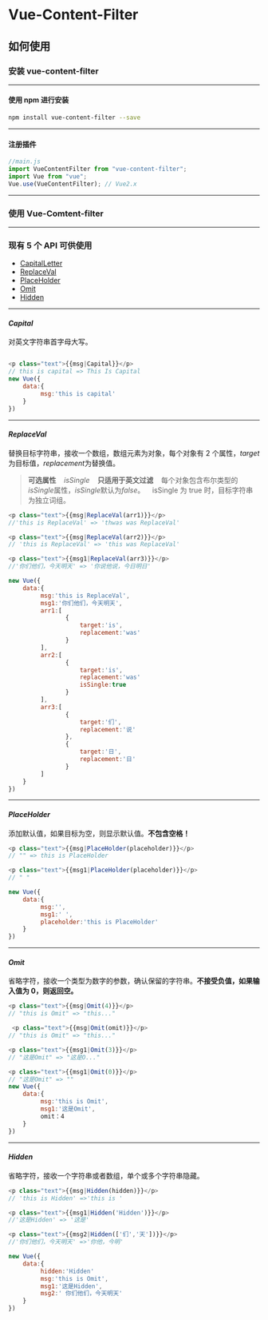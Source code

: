 # Vue-Content-Filter

## 如何使用

### 安装 **vue-content-filter**

---

#### 使用 npm 进行安装

```sh
npm install vue-content-filter --save
```

---

#### 注册插件

```javascript
//main.js
import VueContentFilter from "vue-content-filter";
import Vue from "vue";
Vue.use(VueContentFilter); // Vue2.x
```

---

### 使用 **Vue-Comtent-filter**

---

### 现有 5 个 API 可供使用

- [CapitalLetter](#CapitalLetter)
- [ReplaceVal](#ReplaceVal)
- [PlaceHolder](#PlaceHolder)
- [Omit](#Omit)
- [Hidden](#Hidden)

---

#### _Capital_

对英文字符串首字母大写。

```javascript

<p class="text">{{msg|Capital}}</p>
// this is capital => This Is Capital
new Vue({
    data:{
         msg:'this is capital'
    }
})
```

---

#### _ReplaceVal_

替换目标字符串，接收一个数组，数组元素为对象，每个对象有 2 个属性，*target*为目标值，*replacement*为替换值。

> **可选属性** &nbsp;&nbsp;&nbsp;_isSingle_ 
>&nbsp;&nbsp;&nbsp;**只适用于英文过滤** 
>&nbsp;&nbsp;&nbsp;每个对象包含布尔类型的*isSingle*属性，*isSingle*默认为*false*。
>&nbsp;&nbsp;&nbsp;isSingle 为 true 时，目标字符串为独立词组。

```javascript
<p class="text">{{msg|ReplaceVal(arr1)}}</p>
//'this is ReplaceVal' => 'thwas was ReplaceVal'

<p class="text">{{msg|ReplaceVal(arr2)}}</p>
// 'this is ReplaceVal' => 'this was ReplaceVal'

<p class="text">{{msg1|ReplaceVal(arr3)}}</p>
//'你们他们，今天明天' => '你说他说，今日明日'

new Vue({
    data:{
         msg:'this is ReplaceVal',
         msg1:'你们他们，今天明天',
         arr1:[
                {
                    target:'is',
                    replacement:'was'
                }
         ],
         arr2:[
                {
                    target:'is',
                    replacement:'was'
                    isSingle:true
                }
         ],
         arr3:[
                {
                    target:'们',
                    replacement:'说'
                },
                {
                    target:'日',
                    replacement:'日'
                }
         ]
    }
})
```

---

#### _PlaceHolder_

添加默认值，如果目标为空，则显示默认值。**不包含空格！**

```javascript
<p class="text">{{msg|PlaceHolder(placeholder)}}</p>
// "" => this is PlaceHolder

<p class="text">{{msg1|PlaceHolder(placeholder)}}</p>
// " "

new Vue({
    data:{
         msg:'',
         msg1:' ',
         placeholder:'this is PlaceHolder'
    }
})
```

---

#### _Omit_

省略字符，接收一个类型为数字的参数，确认保留的字符串。**不接受负值，如果输入值为 0，则返回空。**

```javascript
<p class="text">{{msg|Omit(4)}}</p>
// "this is Omit" => "this..."

 <p class="text">{{msg|Omit(omit)}}</p>
// "this is Omit" => "this..."

<p class="text">{{msg1|Omit(3)}}</p>
// "这是Omit" => "这是O..."

<p class="text">{{msg1|Omit(0)}}</p>
// "这是Omit" => ""
new Vue({
    data:{
         msg:'this is Omit',
         msg1:'这是Omit',
         omit：4
    }
})
```

---

#### _Hidden_

省略字符，接收一个字符串或者数组，单个或多个字符串隐藏。

```javascript
<p class="text">{{msg|Hidden(hidden)}}</p>
// 'this is Hidden' =>'this is '

<p class="text">{{msg1|Hidden('Hidden')}}</p>
//'这是Hidden' => '这是'

<p class="text">{{msg2|Hidden(['们','天'])}}</p>
//'你们他们，今天明天' =>'你他，今明'

new Vue({
    data:{
         hidden:'Hidden'
         msg:'this is Omit',
         msg1:'这是Hidden',
         msg2:' 你们他们，今天明天'
    }
})
```
